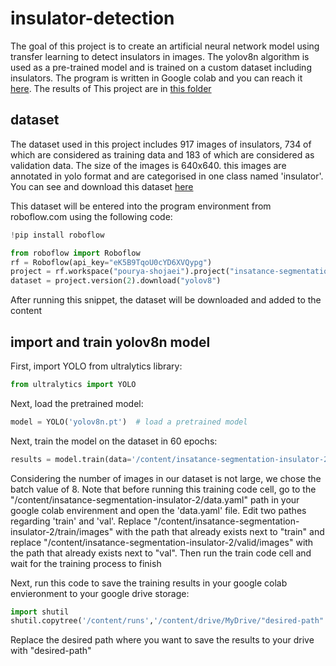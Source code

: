 # insulator-detection
The goal of this project is to create an artificial neural network model using transfer learning to detect insulators in images. The yolov8n algorithm is used as a pre-trained model and is trained on a custom dataset including insulators.
The program is written in Google colab and you can reach it [here](https://github.com/Musa1994d/insulator-detection/blob/main/insulator_detect_yolo8n.ipynb). The results of This project are in [this folder](https://github.com/Musa1994d/insulator-detection/tree/main/results)

## dataset
The dataset used in this project includes 917 images of insulators, 734 of which are considered as training data and 183 of which are considered as validation data. The size of the images is 640x640. this images are annotated in yolo format and are categorised in one class named 'insulator'.
You can see and download this dataset [here](https://drive.google.com/drive/folders/1ht-Rm8S9wrBUQepxTEXjVMHnGwsKJi_t?usp=sharing)

This dataset will be entered into the program environment from roboflow.com using the following code:
```py
!pip install roboflow

from roboflow import Roboflow
rf = Roboflow(api_key="eK5B9TqoU0cYD6XVQypg")
project = rf.workspace("pourya-shojaei").project("insatance-segmentation-insulator")
dataset = project.version(2).download("yolov8")
```
After running this snippet, the dataset will be downloaded and added to the content


## import and train yolov8n model
First, import YOLO from ultralytics library:
```py
from ultralytics import YOLO
```
Next, load the pretrained model:
```py
model = YOLO('yolov8n.pt')  # load a pretrained model
```
Next, train the model on the dataset in 60 epochs:
```py
results = model.train(data='/content/insatance-segmentation-insulator-2/data.yaml', epochs=60, batch=8, imgsz=640)
```
Considering the number of images in our dataset is not large, we chose the batch value of 8.
Note that before running this training code cell, go to the "/content/insatance-segmentation-insulator-2/data.yaml" path in your google colab envirenment and open the 'data.yaml' file. Edit two pathes regarding 'train' and 'val'. Replace "/content/insatance-segmentation-insulator-2/train/images" with the path that already exists next to "train" and replace "/content/insatance-segmentation-insulator-2/valid/images" with the path that already exists next to "val". Then run the train code cell and wait for the training process to finish

Next, run this code to save the training results in your google colab envieronment to your google drive storage: 
```py
import shutil
shutil.copytree('/content/runs','/content/drive/MyDrive/"desired-path"',dirs_exist_ok=True)
```
Replace the desired path where you want to save the results to your drive with "desired-path"
